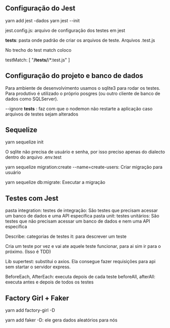 ## Configuração do Jest

yarn add jest -dados
yarn jest --init

jest.config.js: arquivo de configuração dos testes em jest

__tests__: pasta onde padrão de criar os arquivos de teste. Arquivos .test.js

No trecho do test match coloco 

 testMatch: [
    "**/__tests__/**/*.test.js"
  ]


## Configuração do projeto e banco de dados

Para ambiente de desenvolvimento usamos o sqlite3 para rodar os testes.
Para produtivo é utilizado o próprio posgres (ou outro cliente de banco de dados como SQLServer).

--ignore __tests__ : faz com que o nodemon não restarte a aplicação caso arquivos de testes sejam alterados


## Sequelize

yarn sequelize init

O sqlite não precisa de usuário e senha, por isso preciso apenas do dialecto dentro do arquivo .env.test

yarn sequelize migration:create --name=create-users: Criar migração para usuário

yarn sequelize db:migrate: Executar a migração


## Testes com Jest

pasta integration: testes de integração: São testes que precisam acessar um banco de dados e uma API específica
pasta unit: testes unitários: São testes que não precisam acessar um banco de dados e nem uma API específica

Describe: categorias de testes
it: para descrever um teste

Cria um teste por vez e vai ate aquele teste funcionar, para ai sim ir para o próximo. (Isso é TDD)

Lib supertest: substitui o axios. Ela consegue fazer requisições para api sem startar o servidor express.

BeforeEach, AfterEach: executa depois de cada teste
beforeAll, afterAll: executa antes e depois de todos os testes

## Factory Girl + Faker

yarn add factory-girl -D

yarn add faker -D: ele gera dados aleatórios para nós
